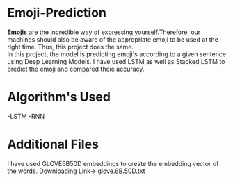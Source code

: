 # Emoji-Prediction


**Emojis** are the incredible way of expressing yourself.Therefore, our machines should also be aware of the appropriate emoji to be used at the right time. Thus, this project does the same.  
In this project, the model is predicting emoji's according to a given sentence using Deep Learning Models. I have used LSTM as well as Stacked LSTM to predict the emoji and compared theie accuracy.


# Algorithm's Used
-LSTM
-RNN




# Additional Files
I have used GLOVE6B50D embeddings to create the embedding vector of the words. 
Downloading Link-> [glove.6B.50D.txt](https://www.kaggle.com/watts2/glove6b50dtxt)

